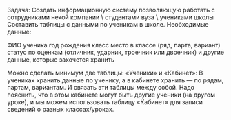 Задача:
Создать информационную систему позволяющую работать с сотрудниками некой компании \ студентами вуза \ учениками школы
Составить таблицы с данными по ученикам в школе. Необходимые данные:

ФИО ученика год рождения класс место в классе (ряд, парта, вариант) статус по оценкам (отличник, ударник, троечник или двоечник) и другие данные, которые захочется хранить

Можно сделать минимум две таблицы: «Ученики» и «Кабинет»: В учениках хранить данные по ученику, а в кабинете хранить — по рядам, партам, вариантам. И связать эти таблицы между собой. Надо пояснить, что в этом кабинете могут быть другие ученики (на другом уроке), и мы можем использовать таблицу «Кабинет» для записи сведений о разных классах/уроках.
